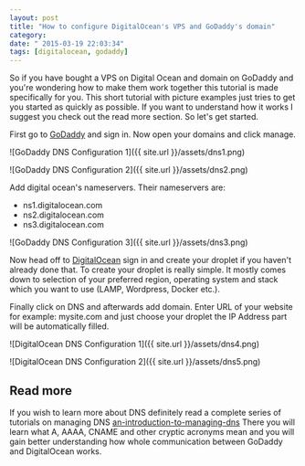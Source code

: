 ```yaml
---
layout: post
title: "How to configure DigitalOcean's VPS and GoDaddy's domain"
category: 
date: " 2015-03-19 22:03:34"
tags: [digitalocean, godaddy]
---
```


So if you have bought a VPS on Digital Ocean and domain on GoDaddy and you're wondering how to make them work together
this tutorial is made specifically for you. This short tutorial with picture examples just tries to get you started
as quickly as possible. If you want to understand how it works I suggest you check out the read more section. So let's
get started.

First go to [GoDaddy](http://godaddy.com "Go Daddy") and sign in. Now open your domains and click manage.

![GoDaddy DNS Configuration 1]({{ site.url }}/assets/dns1.png)

![GoDaddy DNS Configuration 2]({{ site.url }}/assets/dns2.png)

Add digital ocean's nameservers. Their nameservers are:

* ns1.digitalocean.com
* ns2.digitalocean.com
* ns3.digitalocean.com

![GoDaddy DNS Configuration 3]({{ site.url }}/assets/dns3.png)

Now head off to [DigitalOcean](https://cloud.digitalocean.com/ "Digital Ocean") sign in and create your droplet if you
haven't already done that. To create your droplet is really simple. It mostly comes down to selection of your preferred
region, operating system and stack which you want to use (LAMP, Wordpress, Docker etc.).

Finally click on DNS and afterwards add domain. Enter URL of your website for example: mysite.com and just choose your
droplet the IP Address part will be automatically filled.

![DigitalOcean DNS Configuration 1]({{ site.url }}/assets/dns4.png)

![DigitalOcean DNS Configuration 2]({{ site.url }}/assets/dns5.png)


## Read more

If you wish to learn more about DNS definitely read a complete series of tutorials on managing DNS
[an-introduction-to-managing-dns](https://www.digitalocean.com/community/tutorial_series/an-introduction-to-managing-dns "An introduction to managing DNS")
There you will learn what A, AAAA, CNAME and other cryptic acronyms mean and you will gain better understanding how
whole communication between GoDaddy and DigitalOcean works.



